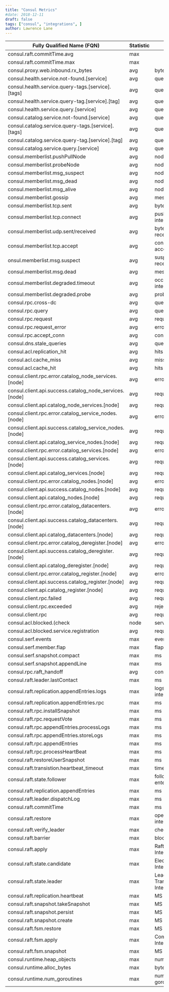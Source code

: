 ```yaml
---
title: "Consul Metrics"
#date: 2018-12-11
draft: false
tags: ["consul", "integrations", ]
author: Lawrence Lane
---
```

| Fully Qualified Name (FQN)                             | Statistic | Units                                   | BASE | CORR  | Type    | Computed |
|--------------------------------------------------------|-----------|-----------------------------------------|------|-------|---------|----------|
| consul.raft.commitTime.avg                             | max       |                                         | TRUE | TRUE  | counter | yes      |
| consul.raft.commitTime.max                             | max       |                                         | TRUE | TRUE  | counter | yes      |
| consul.proxy.web.inbound.rx_bytes                      | avg       | bytes                                   | TRUE | FALSE | gauge   | no       |
| consul.health.service.not-found.[service]              | avg       | queries                                 | TRUE | FALSE | gauge   | no       |
| consul.health.service.query-tags.[service].[tags]      | avg       | queries                                 | TRUE | FALSE | gauge   | no       |
| consul.health.service.query-tag.[service].[tag]        | avg       | queries                                 | TRUE | FALSE | gauge   | no       |
| consul.health.service.query.[service]                  | avg       | queries                                 | TRUE | FALSE | gauge   | no       |
| consul.catalog.service.not-found.[service]             | avg       | queries                                 | TRUE | FALSE | gauge   | no       |
| consul.catalog.service.query-tags.[service].[tags]     | avg       | queries                                 | TRUE | FALSE | gauge   | no       |
| consul.catalog.service.query-tag.[service].[tag]       | avg       | queries                                 | TRUE | FALSE | gauge   | no       |
| consul.catalog.service.query.[service]                 | avg       | queries                                 | TRUE | FALSE | gauge   | no       |
| consul.memberlist.pushPullNode                         | avg       | nodes / Interval                        | TRUE | FALSE | gauge   | no       |
| consul.memberlist.probeNode                            | avg       | nodes / Interval                        | TRUE | FALSE | gauge   | no       |
| consul.memberlist.msg_suspect                          | avg       | nodes / Interval                        | TRUE | FALSE | gauge   | no       |
| consul.memberlist.msg_dead                             | avg       | nodes / Interval                        | TRUE | FALSE | gauge   | no       |
| consul.memberlist.msg_alive                            | avg       | nodes / Interval                        | TRUE | FALSE | gauge   | no       |
| consul.memberlist.gossip                               | avg       | messages / Interval                     | TRUE | FALSE | gauge   | no       |
| consul.memberlist.tcp.sent                             | avg       | bytes sent / interval                   | TRUE | FALSE | gauge   | no       |
| consul.memberlist.tcp.connect                          | avg       | push/pull initiated / interval          | TRUE | FALSE | gauge   | no       |
| consul.memberlist.udp.sent/received                    | avg       | bytes sent or bytes received / interval | TRUE | FALSE | gauge   | no       |
| consul.memberlist.tcp.accept                           | avg       | connections accepted / interval         | TRUE | FALSE | gauge   | no       |
| onsul.memberlist.msg.suspect                           | avg       | suspect messages received / interval    | TRUE | FALSE | gauge   | no       |
| consul.memberlist.msg.dead                             | avg       | messages / interval                     | TRUE | FALSE | gauge   | no       |
| consul.memberlist.degraded.timeout                     | avg       | occurrence / interval                   | TRUE | FALSE | gauge   | no       |
| consul.memberlist.degraded.probe                       | avg       | probes / interval                       | TRUE | FALSE | gauge   | no       |
| consul.rpc.cross-dc                                    | avg       | queries                                 | TRUE | FALSE | gauge   | no       |
| consul.rpc.query                                       | avg       | queries                                 | TRUE | FALSE | gauge   | no       |
| consul.rpc.request                                     | avg       | requests                                | TRUE | FALSE | gauge   | no       |
| consul.rpc.request_error                               | avg       | errors                                  | TRUE | FALSE | gauge   | no       |
| consul.rpc.accept_conn                                 | avg       | connections                             | TRUE | FALSE | gauge   | no       |
| consul.dns.stale_queries                               | avg       | queries                                 | TRUE | FALSE | gauge   | no       |
| consul.acl.replication_hit                             | avg       | hits                                    | TRUE | FALSE | gauge   | no       |
| consul.acl.cache_miss                                  | avg       | misses                                  | TRUE | FALSE | gauge   | no       |
| consul.acl.cache_hit                                   | avg       | hits                                    | TRUE | FALSE | gauge   | no       |
| consul.client.rpc.error.catalog_node_services.[node]   | avg       | errors                                  | TRUE | FALSE | gauge   | no       |
| consul.client.api.success.catalog_node_services.[node] | avg       | requests                                | TRUE | FALSE | gauge   | no       |
| consul.client.api.catalog_node_services.[node]         | avg       | requests                                | TRUE | FALSE | gauge   | no       |
| consul.client.rpc.error.catalog_service_nodes.[node]   | avg       | errors                                  | TRUE | FALSE | gauge   | no       |
| consul.client.api.success.catalog_service_nodes.[node] | avg       | requests                                | TRUE | FALSE | gauge   | no       |
| consul.client.api.catalog_service_nodes.[node]         | avg       | requests                                | TRUE | FALSE | gauge   | no       |
| consul.client.rpc.error.catalog_services.[node]        | avg       | errors                                  | TRUE | FALSE | gauge   | no       |
| consul.client.api.success.catalog_services.[node]      | avg       | requests                                | TRUE | FALSE | gauge   | no       |
| consul.client.api.catalog_services.[node]              | avg       | requests                                | TRUE | FALSE | gauge   | no       |
| consul.client.rpc.error.catalog_nodes.[node]           | avg       | errors                                  | TRUE | FALSE | gauge   | no       |
| consul.client.api.success.catalog_nodes.[node]         | avg       | requests                                | TRUE | FALSE | gauge   | no       |
| consul.client.api.catalog_nodes.[node]                 | avg       | requests                                | TRUE | FALSE | gauge   | no       |
| consul.client.rpc.error.catalog_datacenters.[node]     | avg       | errors                                  | TRUE | FALSE | gauge   | no       |
| consul.client.api.success.catalog_datacenters.[node]   | avg       | requests                                | TRUE | FALSE | gauge   | no       |
| consul.client.api.catalog_datacenters.[node]           | avg       | requests                                | TRUE | FALSE | gauge   | no       |
| consul.client.rpc.error.catalog_deregister.[node]      | avg       | errors                                  | TRUE | FALSE | gauge   | no       |
| consul.client.api.success.catalog_deregister.[node]    | avg       | requests                                | TRUE | FALSE | gauge   | no       |
| consul.client.api.catalog_deregister.[node]            | avg       | requests                                | TRUE | FALSE | gauge   | no       |
| consul.client.rpc.error.catalog_register.[node]        | avg       | errors                                  | TRUE | FALSE | gauge   | no       |
| consul.client.api.success.catalog_register.[node]      | avg       | requests                                | TRUE | FALSE | gauge   | no       |
| consul.client.api.catalog_register.[node]              | avg       | requests                                | TRUE | FALSE | gauge   | no       |
| consul.client.rpc.failed                               | avg       | requests                                | TRUE | FALSE | gauge   | no       |
| consul.client.rpc.exceeded                             | avg       | rejected requests                       | TRUE | FALSE | gauge   | no       |
| consul.client.rpc                                      | avg       | requests                                | TRUE | FALSE | gauge   | no       |
| consul.acl.blocked.(check|node|service).registration   | avg       | requests                                | TRUE | FALSE | gauge   | no       |
| consul.acl.blocked.service.registration                | avg       | requests                                | TRUE | FALSE | gauge   | no       |
| consul.serf.events                                     | max       | events / interval                       | TRUE | TRUE  | counter | no       |
| consul.serf.member.flap                                | max       | flaps / interval                        | TRUE | TRUE  | counter | no       |
| consul.serf.snapshot.compact                           | max       | ms                                      | TRUE | TRUE  | timer   | no       |
| consul.serf.snapshot.appendLine                        | max       | ms                                      | TRUE | TRUE  | timer   | no       |
| consul.rpc.raft_handoff                                | avg       | connections                             | TRUE | FALSE | gauge   | no       |
| consul.raft.leader.lastContact                         | max       | ms                                      | TRUE | TRUE  | timer   | no       |
| consul.raft.replication.appendEntries.logs             | max       | logs appended/ interval                 | TRUE | TRUE  | counter | no       |
| consul.raft.replication.appendEntries.rpc              | max       | ms                                      | TRUE | TRUE  | timer   | no       |
| consul.raft.rpc.installSnapshot                        | max       | ms                                      | TRUE | TRUE  | timer   | no       |
| consul.raft.rpc.requestVote                            | max       | ms                                      | TRUE | TRUE  | timer   | no       |
| consul.raft.rpc.appendEntries.processLogs              | max       | ms                                      | TRUE | TRUE  | timer   | no       |
| consul.raft.rpc.appendEntries.storeLogs                | max       | ms                                      | TRUE | TRUE  | timer   | no       |
| consul.raft.rpc.appendEntries                          | max       | ms                                      | TRUE | TRUE  | timer   | no       |
| consul.raft.rpc.processHeartBeat                       | max       | ms                                      | TRUE | TRUE  | timer   | no       |
| consul.raft.restoreUserSnapshot                        | max       | ms                                      | TRUE | TRUE  | timer   | no       |
| consul.raft.transistion.heartbeat_timeout              | max       | timeouts / interval                     | TRUE | TRUE  | counter | no       |
| consul.raft.state.follower                             | max       | follower state entered / interval       | TRUE | TRUE  | counter | no       |
| consul.raft.replication.appendEntries                  | max       | ms                                      | TRUE | TRUE  | timer   | no       |
| consul.raft.leader.dispatchLog                         | max       | ms                                      | TRUE | TRUE  | timer   | no       |
| consul.raft.commitTime                                 | max       | ms                                      | TRUE | TRUE  | timer   | no       |
| consul.raft.restore                                    | max       | operation invoked / interval            | TRUE | TRUE  | counter | no       |
| consul.raft.verify_leader                              | max       | checks / interval                       | TRUE | TRUE  | counter | no       |
| consul.raft.barrier                                    | max       | blocks / interval                       | TRUE | TRUE  | counter | no       |
| consul.raft.apply                                      | max       | Raft Transactions / Interval            | TRUE | TRUE  | counter | no       |
| consul.raft.state.candidate                            | max       | Election Attempts / Interval            | TRUE | TRUE  | counter | no       |
| consul.raft.state.leader                               | max       | Leadership Transitions / Interval       | TRUE | TRUE  | counter | no       |
| consul.raft.replication.heartbeat                      | max       | MS                                      | TRUE | TRUE  | Timer   | no       |
| consul.raft.snapshot.takeSnapshot                      | max       | MS                                      | TRUE | TRUE  | Timer   | no       |
| consul.raft.snapshot.persist                           | max       | MS                                      | TRUE | TRUE  | Timer   | no       |
| consul.raft.snapshot.create                            | max       | MS                                      | TRUE | TRUE  | Timer   | no       |
| consul.raft.fsm.restore                                | max       | MS                                      | TRUE | TRUE  | Timer   | no       |
| consul.raft.fsm.apply                                  | max       | Commit Logs / Interval                  | TRUE | TRUE  | counter | no       |
| consul.raft.fsm.snapshot                               | max       | MS                                      | TRUE | TRUE  | Timer   | no       |
| consul.runtime.heap_objects                            | max       | number of objects                       | TRUE | TRUE  | gauge   | no       |
| consul.runtime.alloc_bytes                             | max       | bytes                                   | TRUE | TRUE  | gauge   | no       |
| consul.runtime.num_goroutines                          | max       | number of goroutines                    | TRUE | TRUE  | gauge   | no       |
